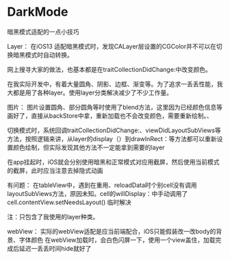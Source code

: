 # DarkMode
暗黑模式适配的一点小技巧


Layer：
在iOS13 适配暗黑模式时，发现CALayer层设置的CGColor并不可以在切换暗黑模式时自动转换。

网上搜寻大家的做法，也基本都是在traitCollectionDidChange:中改变颜色。

在我实际开发中，有着大量圆角、阴影、边框、渐变等。为了追求一丢丢性能，我大都是用了各种layer。使用layer分类解决减少了不少工作量。

图片：
图片设置圆角、部分圆角等时使用了blend方法，这里因为已经颜色信息等画好了，直接从backStore中拿，重新加载也不会改变颜色，需要重新绘制。、

切换模式时，系统回调traitCollectionDidChange:、viewDidLayoutSubViews等方法，按照逻辑来讲，从layer的display（）到drawInRect：等方法都可以重新设置颜色绘制，但实际发现其他方法不一定能拿到需要的layer

在app挂起时，iOS就会分别使用暗黑和正常模式对应用截屏，然后使用当前模式的截屏，此时应当注意去掉隐式动画

有问题：
  在tableView中，遇到在重用、reloadData时个别cell没有调用layoutSubViews方法，原因未知。cell的willDisplay：中手动调用了cell.contentView.setNeedsLayout() 临时解决

注：只包含了我使用的layer种类。


webView： 实际的webView适配是应当前端配合，iOS只能假装改一改body的背景、字体颜色
  在webView加载时，会白色闪屏一下，使用一个view盖住，加载完成后延迟一丢丢时间hide就好了

